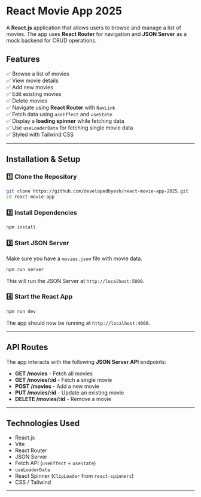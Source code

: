 # React Movie App 2025

A **React.js** application that allows users to browse and manage a list of movies. The app uses **React Router** for navigation and **JSON Server** as a mock backend for CRUD operations.

## Features

✅ Browse a list of movies  
✅ View movie details  
✅ Add new movies  
✅ Edit existing movies  
✅ Delete movies  
✅ Navigate using **React Router** with `NavLink`  
✅ Fetch data using `useEffect` and `useState`  
✅ Display a **loading spinner** while fetching data  
✅ Use `useLoaderData` for fetching single movie data  
✅ Styled with Tailwind CSS

---

## Installation & Setup

### 1️⃣ Clone the Repository

```bash
git clone https://github.com/developedbyesh/react-movie-app-2025.git
cd react-movie-app
```

### 2️⃣ Install Dependencies

```bash
npm install
```

### 3️⃣ Start JSON Server

Make sure you have a `movies.json` file with movie data.

```bash
npm run server
```

This will run the JSON Server at `http://localhost:5000`.

### 4️⃣ Start the React App

```bash
npm run dev
```

The app should now be running at `http://localhost:4000`.

---

## API Routes

The app interacts with the following **JSON Server API** endpoints:

- **GET /movies** - Fetch all movies
- **GET /movies/:id** - Fetch a single movie
- **POST /movies** - Add a new movie
- **PUT /movies/:id** - Update an existing movie
- **DELETE /movies/:id** - Remove a movie

---

## Technologies Used

- React.js
- Vite
- React Router
- JSON Server
- Fetch API (`useEffect` + `useState`)
- `useLoaderData`
- React Spinner (`ClipLoader` from `react-spinners`)
- CSS / Tailwind

---
